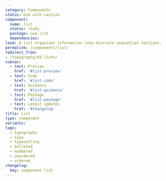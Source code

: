 ```yaml
---
category: Components
status: Use with caution
component:
  name: list
  status: ready
  package: usa-list
  dependencies:
lead: A list organizes information into discrete sequential sections.
permalink: /components/list/
redirect_from:
- /typography/03-lists/
subnav:
  - text: Preview
    href: '#list-preview'
  - text: Code
    href: '#list-code'
  - text: Guidance
    href: '#list-guidance'
  - text: Package
    href: '#list-package'
  - text: Latest updates
    href: '#changelog'
title: List
type: component
variants:
tags:
  - typography
  - type
  - typesetting
  - bulleted
  - numbered
  - unordered
  - ordered
changelog:
  key: component-list
---
```

